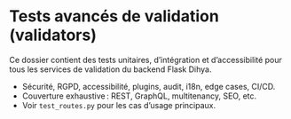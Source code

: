 # Tests avancés de validation (validators)

Ce dossier contient des tests unitaires, d’intégration et d’accessibilité pour tous les services de validation du backend Flask Dihya.

- Sécurité, RGPD, accessibilité, plugins, audit, i18n, edge cases, CI/CD.
- Couverture exhaustive : REST, GraphQL, multitenancy, SEO, etc.
- Voir `test_routes.py` pour les cas d’usage principaux.
